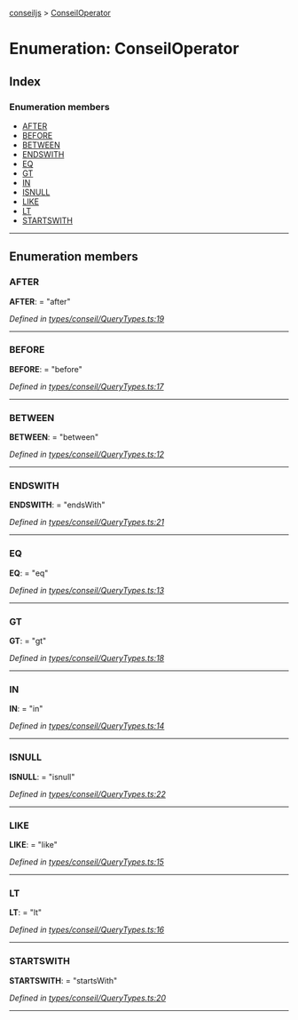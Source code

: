 [conseiljs](../README.md) > [ConseilOperator](../enums/conseiloperator.md)

# Enumeration: ConseilOperator

## Index

### Enumeration members

* [AFTER](conseiloperator.md#after)
* [BEFORE](conseiloperator.md#before)
* [BETWEEN](conseiloperator.md#between)
* [ENDSWITH](conseiloperator.md#endswith)
* [EQ](conseiloperator.md#eq)
* [GT](conseiloperator.md#gt)
* [IN](conseiloperator.md#in)
* [ISNULL](conseiloperator.md#isnull)
* [LIKE](conseiloperator.md#like)
* [LT](conseiloperator.md#lt)
* [STARTSWITH](conseiloperator.md#startswith)

---

## Enumeration members

<a id="after"></a>

###  AFTER

**AFTER**:  = "after"

*Defined in [types/conseil/QueryTypes.ts:19](https://github.com/Cryptonomic/ConseilJS/blob/2dbb08e/src/types/conseil/QueryTypes.ts#L19)*

___
<a id="before"></a>

###  BEFORE

**BEFORE**:  = "before"

*Defined in [types/conseil/QueryTypes.ts:17](https://github.com/Cryptonomic/ConseilJS/blob/2dbb08e/src/types/conseil/QueryTypes.ts#L17)*

___
<a id="between"></a>

###  BETWEEN

**BETWEEN**:  = "between"

*Defined in [types/conseil/QueryTypes.ts:12](https://github.com/Cryptonomic/ConseilJS/blob/2dbb08e/src/types/conseil/QueryTypes.ts#L12)*

___
<a id="endswith"></a>

###  ENDSWITH

**ENDSWITH**:  = "endsWith"

*Defined in [types/conseil/QueryTypes.ts:21](https://github.com/Cryptonomic/ConseilJS/blob/2dbb08e/src/types/conseil/QueryTypes.ts#L21)*

___
<a id="eq"></a>

###  EQ

**EQ**:  = "eq"

*Defined in [types/conseil/QueryTypes.ts:13](https://github.com/Cryptonomic/ConseilJS/blob/2dbb08e/src/types/conseil/QueryTypes.ts#L13)*

___
<a id="gt"></a>

###  GT

**GT**:  = "gt"

*Defined in [types/conseil/QueryTypes.ts:18](https://github.com/Cryptonomic/ConseilJS/blob/2dbb08e/src/types/conseil/QueryTypes.ts#L18)*

___
<a id="in"></a>

###  IN

**IN**:  = "in"

*Defined in [types/conseil/QueryTypes.ts:14](https://github.com/Cryptonomic/ConseilJS/blob/2dbb08e/src/types/conseil/QueryTypes.ts#L14)*

___
<a id="isnull"></a>

###  ISNULL

**ISNULL**:  = "isnull"

*Defined in [types/conseil/QueryTypes.ts:22](https://github.com/Cryptonomic/ConseilJS/blob/2dbb08e/src/types/conseil/QueryTypes.ts#L22)*

___
<a id="like"></a>

###  LIKE

**LIKE**:  = "like"

*Defined in [types/conseil/QueryTypes.ts:15](https://github.com/Cryptonomic/ConseilJS/blob/2dbb08e/src/types/conseil/QueryTypes.ts#L15)*

___
<a id="lt"></a>

###  LT

**LT**:  = "lt"

*Defined in [types/conseil/QueryTypes.ts:16](https://github.com/Cryptonomic/ConseilJS/blob/2dbb08e/src/types/conseil/QueryTypes.ts#L16)*

___
<a id="startswith"></a>

###  STARTSWITH

**STARTSWITH**:  = "startsWith"

*Defined in [types/conseil/QueryTypes.ts:20](https://github.com/Cryptonomic/ConseilJS/blob/2dbb08e/src/types/conseil/QueryTypes.ts#L20)*

___

